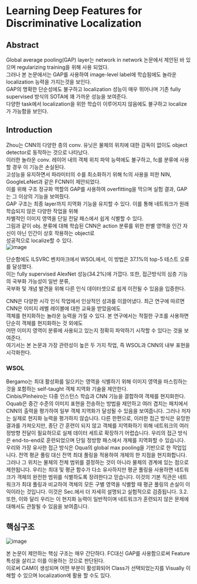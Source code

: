 # Learning Deep Features for Discriminative Localization
## Abstract
Global average pooling(GAP) layer는 network in network 논문에서 제안된 바 있으며 regularizing training을 위해 사용 되었다.  
그러나 본 논문에서는 GAP를 사용하여 image-level label에 학습됨에도 놀라운 localization 능력을 가지는것을 보인다.  
GAP의 명확한 단순성에도 불구하고 localization 성능이 매우 뛰어나며 기존 fully supervised 방식의 SOTA에 꽤 가까운 성능을 보여준다.  
다양한 task에서 localization을 위한 학습이 이루어지지 않음에도 불구하고 localize가 가능함을 보인다.  

## Introduction
Zhou는 CNN의 다양한 층의 conv. 유닛은 물체의 위치에 대한 감독이 없이도 object detector로 동작하는 것으로 나타났다.  
이러한 놀라운 conv. 레이어 내의 객체 위치 파악 능력에도 불구하고, fc를 분류에 사용할 경우 이 기능은 손실된다.  
고성능을 유지하면서 파라미터의 수를 최소화하기 위해 fc의 사용을 피한 NIN, GoogleLeNet과 같은 FCNN이 제안되었다.  
이를 위해 구조 정규화 역할의 GAP를 사용하여 overfitting을 막으며 실험 결과, GAP는 그 이상의 기능을 보여줬다.  
GAP 구조는 최종 layer까지 지역화 기능을 유지할 수 있다. 이를 통해 네트워크가 원래 학습되지 않은 다양한 작업을 위해  
차별적인 이미지 영역을 단일 전달 패스에서 쉽게 식별할 수 있다.  
그림과 같이 obj. 분류에 대해 학습된 CNN은 action 분류를 위한 판별 영역을 인간 자신이 아닌 인간이 상호 작용하는 object로  
성공적으로 localize할 수 있다.  
![image](https://user-images.githubusercontent.com/40943064/129175699-5b260ec2-e501-41ba-a54f-75c3e4eff29f.png)

단순함에도 ILSVRC 벤치마크에서 WSOL에서, 이 방법은 37.1%의 top-5 테스트 오류를 달성했다.  
이는 fully supervised AlexNet 성능(34.2%)에 가깝다. 또한, 접근방식의 심층 기능의 국부화 가능성이 일반 분류,  
국부화 및 개념 발견을 위해 다른 인식 데이터셋으로 쉽게 이전될 수 있음을 입증한다.
  
CNN은 다양한 시각 인식 작업에서 인상적인 성과를 이끌어냈다. 최근 연구에 따르면 CNN은 이미지 레벨 레이블에 대한 교육을 받았음에도  
객체를 현지화하는 놀라운 능력을 가질 수 있다. 본 연구에서는 적절한 구조를 사용하면 단순히 객체를 현지화하는 것 외에도  
어떤 이미지 영역이 분류에 사용되고 있는지 정확히 파악하기 시작할 수 있다는 것을 보여준다.  
여기서는 본 논문과 가장 관련성이 높은 두 가지 작업, 즉 WSOL과 CNN의 내부 표현을 시각화한다.

### WSOL 
Bergamo는 최대 활성화를 일으키는 영역을 식별하기 위해 이미지 영역을 마스킹하는 것을 포함하는 self-taught 객체 지역화 기술을 제안한다.  
Cinbis/Pinheiro는 다중 인스턴스 학습과 CNN 기능을 결합하여 객체를 현지화한다. Oquab은 중간 수준의 이미지 표현을 전송하는 방법을 제안하고 여러 겹치는 패치에서 CNN의 출력을 평가하여 일부 객체 지역화가 달성될 수 있음을 보여줍니다. 그러나 저자는 실제로 현지화 능력을 평가하지 않습니다. 다른 한편으로, 이러한 접근 방식은 유망한 결과를 가져오지만, 종단 간 훈련이 되지 않고 객체를 지역화하기 위해 네트워크의 여러 정방향 전달이 필요하므로 실제 데이터 세트로 확장하기 어렵습니다. 우리의 접근 방식은 end-to-end로 훈련되었으며 단일 정방향 패스에서 개체를 지역화할 수 있습니다. 우리와 가장 유사한 접근 방식은 Oqua의 global max pooling을 기반으로 한 작업입니다. 전역 평균 풀링 대신 전역 최대 풀링을 적용하여 개체의 한 지점을 현지화합니다. 그러나 그 위치는 물체의 전체 범위를 결정하는 것이 아니라 물체의 경계에 있는 점으로 제한됩니다. 우리는 최대 및 평균 함수가 다소 유사하지만 평균 풀링을 사용하면 네트워크가 객체의 완전한 범위를 식별하도록 장려한다고 믿습니다. 이것의 기본 직관은 네트워크가 최대 풀링과 비교하여 객체의 모든 구별 영역을 식별할 때 평균 풀링의 손실이 이익이라는 것입니다. 이것은 Sec.에서 더 자세히 설명되고 실험적으로 검증됩니다. 3.2. 또한, 이와 달리 우리는 이 현지화 능력이 일반적이며 네트워크가 훈련되지 않은 문제에 대해서도 관찰될 수 있음을 보여줍니다.

## 핵심구조
![image](https://user-images.githubusercontent.com/40943064/124291821-ef81ce80-db8f-11eb-97cd-19a8ea7d980a.png)  
  
본 논문이 제안하는 핵심 구조는 매우 간단하다. FC대신 GAP를 사용함으로써 Feature 특성을 살리고 이를 이용하는 것으로 판단된다.  
이로써 CAM이 생성되며 어떤 부분이 활성화되어 Class가 선택되었는지를 Visually 이해할 수 있으며 localization에 활용 할 수도 있다.
